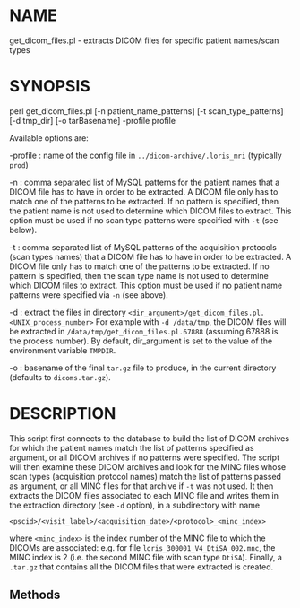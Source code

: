 # NAME

get\_dicom\_files.pl - extracts DICOM files for specific patient names/scan types

# SYNOPSIS

perl get\_dicom\_files.pl \[-n patient\_name\_patterns\] \[-t scan\_type\_patterns\] \[-d tmp\_dir\] \[-o tarBasename\] -profile profile

Available options are:

\-profile : name of the config file in `../dicom-archive/.loris_mri` (typically `prod`)

\-n       : comma separated list of MySQL patterns for the patient names that a DICOM file
           has to have in order to be extracted. A DICOM file only has to match one of the 
           patterns to be extracted. If no pattern is specified, then the patient name is 
           not used to determine which DICOM files to extract. This option must be used if
           no scan type patterns were specified with `-t` (see below).

\-t       : comma separated list of MySQL patterns of the acquisition protocols (scan types
           names) that a DICOM file has to have in order to be extracted. A DICOM file only
           has to match one of the patterns to be extracted. If no pattern is specified, then
           the scan type name is not used to determine which DICOM files to extract. This option
           must be used if no patient name patterns were specified via `-n` (see above).

\-d       : extract the files in directory `<dir_argument>/get_dicom_files.pl.<UNIX_process_number>`
           For example with `-d /data/tmp`, the DICOM files will be extracted in 
           `/data/tmp/get_dicom_files.pl.67888` (assuming 67888 is the process number). 
           By default, dir\_argument is set to the value of the environment variable `TMPDIR`.

\-o       : basename of the final `tar.gz` file to produce, in the current directory (defaults to 
           `dicoms.tar.gz`).

# DESCRIPTION

This script first connects to the database to build the list of DICOM archives for which
the patient names match the list of patterns specified as argument, or all DICOM archives if
no patterns were specified. The script will then examine these DICOM archives and look for the 
MINC files whose scan types (acquisition protocol names) match the list of patterns passed as 
argument, or all MINC files for that archive if `-t` was not used. It then extracts the DICOM files
associated to each MINC file and writes them in the extraction directory (see `-d` option), in a 
subdirectory with name

`<pscid>/<visit_label>/<acquisition_date>/<protocol>_<minc_index>`

where `<minc_index>` is the index number of the MINC file to which the DICOMs are associated: 
e.g. for file `loris_300001_V4_DtiSA_002.mnc`, the MINC index is 2 (i.e. the second MINC file with 
scan type `DtiSA`). Finally, a `.tar.gz` that contains all the DICOM files that were extracted is 
created.

## Methods
